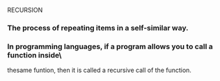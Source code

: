 RECURSION
### The process of repeating items in a self-similar way.
### In programming languages, if a program allows you to call a function  inside\
thesame funtion, then it is called a recursive call of the function.